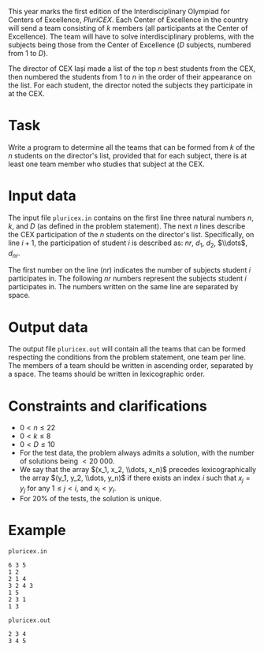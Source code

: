 This year marks the first edition of the Interdisciplinary Olympiad for Centers of Excellence, *PluriCEX*. Each Center of Excellence in the country will send a team consisting of $k$ members (all participants at the Center of Excellence). The team will have to solve interdisciplinary problems, with the subjects being those from the Center of Excellence ($D$ subjects, numbered from $1$ to $D$).

The director of CEX Iași made a list of the top $n$ best students from the CEX, then numbered the students from $1$ to $n$ in the order of their appearance on the list. For each student, the director noted the subjects they participate in at the CEX.

# Task
Write a program to determine all the teams that can be formed from $k$ of the $n$ students on the director's list, provided that for each subject, there is at least one team member who studies that subject at the CEX.

# Input data
The input file `pluricex.in` contains on the first line three natural numbers $n$, $k$, and $D$ (as defined in the problem statement). The next $n$ lines describe the CEX participation of the $n$ students on the director's list. Specifically, on line $i+1$, the participation of student $i$ is described as: $nr$, $d_1$, $d_2$, $\\dots$, $d_{nr}$.

The first number on the line ($nr$) indicates the number of subjects student $i$ participates in. The following $nr$ numbers represent the subjects student $i$ participates in. The numbers written on the same line are separated by space.

# Output data
The output file `pluricex.out` will contain all the teams that can be formed respecting the conditions from the problem statement, one team per line. The members of a team should be written in ascending order, separated by a space. The teams should be written in lexicographic order.

# Constraints and clarifications
- $0 < n \leq 22$
- $0 < k \leq 8$
- $0 < D \leq 10$
- For the test data, the problem always admits a solution, with the number of solutions being $< 20\ 000$.
- We say that the array $(x_1, x_2, \\dots, x_n)$ precedes lexicographically the array $(y_1, y_2, \\dots, y_n)$ if there exists an index $i$ such that $x_j=y_j$ for any $1 \leq j < i$, and $x_i < y_i$.
- For $20\%$ of the tests, the solution is unique.

# Example
`pluricex.in`
```
6 3 5
1 2
2 1 4
3 2 4 3
1 5
2 3 1
1 3
```
`pluricex.out`
```
2 3 4
3 4 5
```